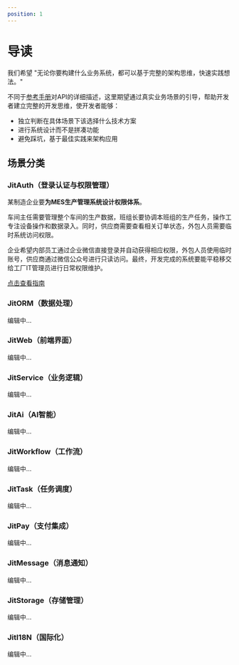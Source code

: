 ```yaml
---
position: 1
---
```


# 导读

我们希望 "无论你要构建什么业务系统，都可以基于完整的架构思维，快速实践想法。"

不同于[参考手册](/docs/reference/index.md)对API的详细描述，这里期望通过真实业务场景的引导，帮助开发者建立完整的开发思维，使开发者能够：
- 独立判断在具体场景下该选择什么技术方案
- 进行系统设计而不是拼凑功能
- 避免踩坑，基于最佳实践来架构应用

## 场景分类

### JitAuth（登录认证与权限管理）

某制造企业要**为MES生产管理系统设计权限体系**。

车间主任需要管理整个车间的生产数据，班组长要协调本班组的生产任务，操作工专注设备操作和数据录入。同时，供应商需要查看相关订单状态，外包人员需要临时系统访问权限。

企业希望内部员工通过企业微信直接登录并自动获得相应权限，外包人员使用临时账号，供应商通过微信公众号进行只读访问。最终，开发完成的系统要能平稳移交给工厂IT管理员进行日常权限维护。

[点击查看指南](/docs/devguide/应用场景/登录认证与权限管理)

### JitORM（数据处理）
编辑中...

### JitWeb（前端界面）
编辑中...

### JitService（业务逻辑）
编辑中...

### JitAi（AI智能）
编辑中...

### JitWorkflow（工作流）
编辑中...

### JitTask（任务调度）
编辑中...

### JitPay（支付集成）
编辑中...

### JitMessage（消息通知）
编辑中...

### JitStorage（存储管理）
编辑中...

### JitI18N（国际化）
编辑中...
